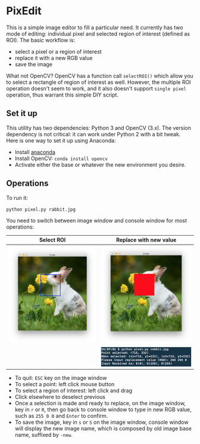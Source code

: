 # PixEdit

This is a simple image editor to fill a particular need. It currently has two
mode of editing: individual pixel and selected region of interest (defined as
ROI). The basic workflow is:
* select a pixel or a region of interest
* replace it with a new RGB value
* save the image

What not OpenCV? OpenCV has a function call `selectROI()` which allow you to
select a rectangle of region of interest as well. However, the multiple ROI
operation doesn't seem to work, and it also doesn't support `single pixel`
operation, thus warrant this simple DIY script.


## Set it up

This utility has two dependencies: Python 3 and OpenCV (3.x). The version
dependency is not critical: it can work under Python 2 with a bit tweak. 
Here is one way to set it up using Anaconda:

* Install [anaconda](https://www.anaconda.com/)
* Install OpenCV: `conda install opencv`
* Activate either the base or whatever the new environment you desire.


## Operations

To run it:

    python pixel.py rabbit.jpg

You need to switch between image window and console window for most operations:

|     Select ROI      | Replace with new value |
| :-----------------: | :--------------------: |
| ![](rabbit-roi.jpg) |  ![](rabitt-new.jpg)   |
|                     |    ![](console.jpg)    |

* To quit: `ESC` key on the image window
* To select a point: left click mouse button
* To select a region of interest: left click and drag 
* Click elsewhere to deselect previous
* Once a selection is made and ready to replace, on the image window, key in `r`
  or `R`, then go back to console window to type in new RGB value, such as `255
  0 0` and `Enter` to confirm.
* To save the image, key in `s` or `S` on the image window, console window will
  display the new image name, which is composed by old image base name, suffixed
 by `-new`.






